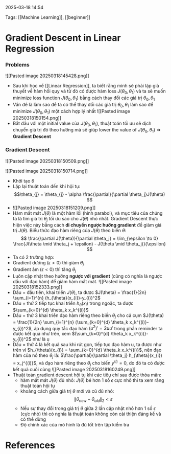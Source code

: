 2025-03-18 14:54


Tags: [[Machine Learning]], [[beginner]]

# Gradient Descent in Linear Regression

### Problems

![[Pasted image 20250318145428.png]]
- Sau khi học về [[Linear Regression]], ta biết rằng mình sẽ phải lập giả thuyết về hàm hồi quy và từ đó có được hàm loss $J(\theta_{0},\theta_{1})$ và ta sẽ muốn minimize loss function $J(\theta_{0},\theta_{1})$ bằng cách thay đổi các giá trị $\theta_{0},\theta_{1}$
- Vấn đề là làm sao để ta có thể thay đổi các giá trị  $\theta_{0},\theta_{1}$ làm sao để minimize  $J(\theta_{0},\theta_{1})$ một cách hợp lý nhất
![[Pasted image 20250318150154.png]]
- Bắt đầu với một initial value của $J(\theta_{0},\theta_{1})$, thuật toán tối ưu sẽ dịch chuyển giá trị đó theo hướng mà sẽ giúp lower the value of  $J(\theta_{0},\theta_{1})$ => **Gradient Descent**
### Gradient Descent

![[Pasted image 20250318150509.png]]

![[Pasted image 20250318150714.png]]
- Khởi tạo $\theta$
- Lặp lại thuật toán đến khi hội tụ: $$\theta_{j} = \theta_{j} - \alpha \frac{\partial}{\partial \theta_j}J(\theta) $$
- ![[Pasted image 20250318151209.png]]
- Hàm mất mát $J(\theta)$ là một hàm lồi (hình parabol), và mục tiêu của chúng ta là tìm giá trị $\theta_j$​ tối ưu sao cho $J(\theta)$ nhỏ nhất. Gradient Descent thực hiện việc này bằng cách **di chuyển ngược hướng gradient** để giảm giá trị $J(\theta)$. Biểu thức đạo hàm riêng của $J(\theta)$ theo biến $\theta$:
$$
\frac{\partial J(\theta)}{\partial \theta_j} = \lim_{\epsilon \to 0} \frac{J(\theta \mid \theta_j + \epsilon) - J(\theta \mid \theta_j)}{\epsilon}
$$
- Ta có 2 trường hợp:
- Gradient dương ($\epsilon > 0$)  thì giảm $\theta_j$
- Gradient âm ($\epsilon < 0$) thì tăng $\theta_j$
- Luôn cập nhật theo hướng **ngược với gradient** (cũng có nghĩa là ngược dấu với đạo hàm) để giảm hàm mất mát.
![[Pasted image 20250318152333.png]]
- Dấu = đầu tiên, khai triển $J(\theta)$, ta được  $J(\theta) = \frac{1}{2n} \sum_{i=1}^{n} (h_{\theta}(x_{i})-y_{i})^2$
- Dấu = thứ 2 tiếp tục khai triển $h_{\theta}(x_{i})$ trong ngoặc, ta được $\sum_{k=0}^{d} \theta_k x_k^{(i)}$ 
- Dấu = thứ 3 khai triển đạo hàm riêng theo biến $\theta_j$ cho cả cụm $J(\theta) = \frac{1}{2n} \sum_{i=1}^{n} (\sum_{k=0}^{d} \theta_k x_k^{(i)}-y_{i})^2$, áp dụng quy tắc đạo hàm $(u^2)' = 2uu'$ trong phần reminder ta được kết quả như trên, xem $(\sum_{k=0}^{d} \theta_k x_k^{(i)}-y_{i})^2$ như là u
- Dấu = thứ 4  là kết quả sau khi rút gọn, tiếp tục đạo hàm u, ta được như trên vì $h_{\theta}(x_{i}) = \sum_{k=0}^{d} \theta_k x_k^{(i)}$, nên đạo hàm của nó theo $\theta_j$ là: $\frac{\partial}{\partial \theta_j} h_{\theta}(x_{i}) = x_j^{(i)}$, và đạo hàm riêng theo $\theta_j$ cho biến $y^{(i)}=0$, do đó ta có được kết quả cuối cùng 
![[Pasted image 20250318160249.png]]
- Thuật toán gradient descent hội tụ khi các tiêu chí sau được thỏa mãn:
	- hàm mất mát $J(\theta)$ đủ nhỏ: $J(\theta)$ bé hơn 1 số $\epsilon$ cực nhỏ thì ta xem rằng thuật toán hội tụ
	- khoảng cách giữa giá trị $\theta$ mới và cũ đủ nhỏ: $$ \|θ_{new} - θ_{old}\|_2 < ε $$
	- Nếu sự thay đổi trong giá trị $\theta$ giữa 2 lần cập nhật nhỏ hơn 1 số $\epsilon$ (cực nhỏ) thì có nghĩa là thuật toán không còn cải thiện đáng kể và có thể dừng
	- Độ chính xác của mô hình là đủ tốt trên tập kiểm tra 

# References
